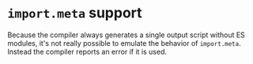 # `import.meta` support

Because the compiler always generates a single output script without ES modules, it's not really possible to emulate the behavior of `import.meta`. Instead the compiler reports an error if it is used.